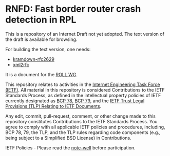 # RNFD: Fast border router crash detection in RPL

This is a repository of an Internet Draft not yet adopted.
The text version of the draft is available for browsing.

For building the text version, one needs:

* [kramdown-rfc2629](https://github.com/cabo/kramdown-rfc2629)
* [xml2rfc](https://xml2rfc.tools.ietf.org/)

It is a document for the [ROLL WG](http://datatracker.ietf.org/wg/roll).

This repository relates to activities in the [Internet Engineering Task Force (IETF)](https://www.ietf.org/).
All material in this repository is considered Contributions to the IETF Standards Process, as defined in the intellectual property policies of IETF currently designated as [BCP 78](https://www.rfc-editor.org/info/bcp78), [BCP 79](https://www.rfc-editor.org/info/bcp79), and the [IETF Trust Legal Provisions (TLP) Relating to IETF Documents](http://trustee.ietf.org/trust-legal-provisions.html).

Any edit, commit, pull-request, comment, or other change made to this repository constitutes Contributions to the IETF Standards Process. You agree to comply with all applicable IETF policies and procedures, including, BCP 78, 79, the TLP, and the TLP rules regarding code components (e.g., being subject to a Simplified BSD License) in Contributions.

IETF Policies - Please read the [note-well](https://www.ietf.org/about/note-well/) before participation.

